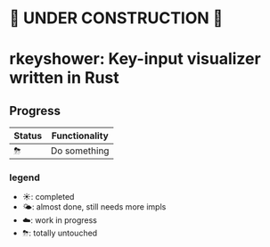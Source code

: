 # 🚧 UNDER CONSTRUCTION 🚧

# rkeyshower: Key-input visualizer written in Rust

## Progress
| Status | Functionality |
| ------------- | ------------- |
| ⛈ | Do something |
  
### legend
- ☀️: completed
- 🌤: almost done, still needs more impls 
- ☁️: work in progress
- ⛈: totally untouched